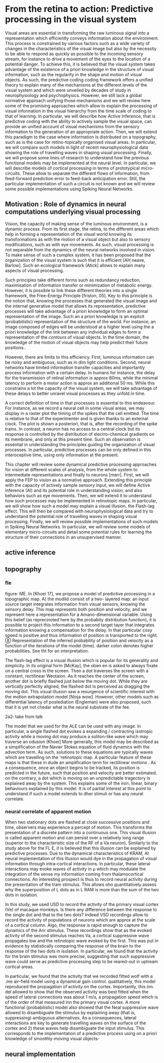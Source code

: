 # From the retina to action: Predictive processing in the visual system

Visual areas are essential in transforming the raw luminous signal into a representation which efficiently conveys information about the environment. This process is constrained by various factors such as a wide variety of changes in the characteristics of the visual image but also by the necessity to be able to respond as quickly as possible to the incoming sensory stream, for instance to drive a movement of the eyes to the location of a potential danger. To achieve this, it is believed that the visual system takes advantage of the existence of a priori knowledge in the structure of visual information, such as the regularity in the shape and motion of visual objects. As such, the predictive coding coding framework offers a unified theory to explain many of the mechanisms at the different levels of the visual system and which were unveiled by decades of study in neurophysiology and psychophysics. However, we still lack a global normative approach unifying those mechanisms and we will review here some of the promising approaches which allow to explain the processing of visual information in the visual hierarchy from the time scale of coding to that of learning. In particular, we will describe how Active Inference, that is predictive coding with the ability to actively sample the visual space, can provide an unified account of visual mechanisms from the sensory information to the generation of an appropriate action. Then, we will extend this paradigm to the case where information is distributed on a topography, such as is the case for retino-topically organised visual areas. In particular, we will compare such models in light of recent neurophysiological data showing the role of travelling waves in shaping visual processing. Finally, we will propose some lines of research to understand how the previous functional models may be implemented at the neural level. In particular, we will describe models of cortical processing in terms of prototypical micro-circuits. These allow to separate the different flows of information, from feed-forward prediction error to feed-back anticipation error. Still, the particular implementation of such a circuit is not known and we will review some possible implementations using Spiking Neural Networks.

## Motivation : Role of dynamics in neural computations underlying visual processing
Vision, the capacity of making sense of the luminous environment, is a dynamic process. From its first stage, the retina, to the different areas which help in forming a representation of the visual world knowing its transformations as with the motion of a visual object but also to sensory modifications, such as with eye movements. As such, visual processing is not separable from the dynamics of the neural networks involved in vision. To make sense of such a complex system, it has been proposed that the organization of the visual system is such that it is efficient [AH neave, Barlow]. Such an ecological framework (Atick] allows to explain many aspects of visual processing.

Such principles take different forms such as redundancy reduction, maximisation of information transfer or minimization of metabolic energy. However, it is possible to link these different theories into a single framework, the Free-Energy Principle [friston, 05]. Key to this principle is the notion that, knowing the processes that generated the visual image and the internal generative model that allows its representation, predictive processes will take advantage of a priori knowledge to form an optimal representation of the image. Such an a priori knowledge is an explicit (probabilistic) representation of the structure of the world. For instance, an image composed of edges will be understood at a higher level using the a priori knowledge of the link between any individual edges to form a representation of the *contours* of visual objects. In the time domain, the knowledge of the motion of visual objects may help predict their future positions..

However, there are limits to this efficiency. First, luminous information can be noisy and ambiguous, such as in dim light conditions. Second, neural networks have limited information transfer capacities and importantly process information with a certain delay. In humans for instance, the delay for the transmission of retinal information is approx 80ms, while the minimal latency to perform a motor action is approx an additional 50 ms. While this constrains a lot the capacity of the visual system, we will take advantage of these delays to better unravel visual processes  as they unfold in time.

A correct definition of time in that processes is essential to this endeavour. For instance, as we record a neural cell in some visual areas, we may display in a raster plot the timing of the spikes that the cell emitted. The time is relative to that of the experimenter and is given thanks to an external clock. The plot is shown a posteriori, that is, after the recording of the spike trains. In contrast, a neuron has no access to a central clock but its response is controlled by the distribution of electro-chemical gradients on its membrane, and only at this present time. Such an observation is essential in understanding the principles guiding the organization of visual processes. In particular, predictive processes can be only defined in this interoceptive time, using only information at the present.

This chapter will review some dynamical predictive processing approaches for vision at different scales of analysis, from the whole system to intermediate representations and finally to neurons [marr].  First, we will apply the FEP to vision as a normative approach. Extending this principle with the capacity of actively sample sensory input, we will define Active Inference (AI) and its potential role in understanding vision, and also behaviors such as eye movements. Then, we will extend it to understand how such processes may be implemented in retinotopic maps. In particular, we will show how such a model may explain a visual illusion, the Flash-lag effect. This will then be compared with neurophysiological data and try to understand the potential role of travelling waves in shaping visual processing. Finally, we will review possible implementations of such models in Spiking Neural Networks. In particular, we will review some models of elementary micro-circuits and detail some potential rules for learning the structure of their connections in an unsupervised manner.


## active inference

## topography
### fle

figure: ME. In [Khoei 17], we
propose a model of predictive
processing in a topographic map.
A) the modild consist of a two-
layered map: an input source target
integrates information from visual sensors,
knowing the sensory delay. This map represents
both position and velocity, and we represent here
a representation for a Amano-dimensional variable.
Using this belief (as reprecinoted here by the
probabity distribution function), it is possible
to project this information to a second target
tayer that integrates information knowing a
compensation for the delay. In that particular
cosy speed is positive and thus information
of position is transported to the right.
⑧ Representation of the inferred probability
of position and velocity as a function of the
iterations of the model (time). darker colon
denotes higher probabilities. See tht for an
interpretation.

The flash-lag effect is a visual
illusion which is popular for its
generality and simplicity. In its original
form [McKay], the oben en is asked to
always fixate on a central cross in the
screen. Then a dot traverses the
screen with a constant, rectilinear
Weotaion. As it reaches the center of
the screen, another dot is briefly
flashed just below the moving dot.
While they are vertically perfectly
aligned, the flashed dot Is perceived
as dragging the moving dot. This
visual illusion saw a resurgence of
scientific interest with the motion
extrapolation model [Ninja wow].
However, other models such as differential
latency of postediation (Engleman) were
also proposed, such that it is yet
not chedar what is the neural substrate of the fee.

2a2: take from talk


The model that we used for the ALE can
be used with any image. In particular, a single
flashed dot evokes a expanding / contracting
isotropic activity while a moving dot may produce
a soliton-like wave which may traverse an odusion (Khoei]
More generally, this model may be described
as a simplification of the Navier Stokes equation of
fluid dynamics with the advection term. As such,
solutions to these equations are typically waves which
are travelling on the 'retinotopic map. A particular
feature of these maps is that these in dude an
amplification term for rectilinear motions . As
a consequence, once an object begins to be tracked,
its position is predicted in the future, such that
position and velocity are better estimated. on the
contrary, a dot which is moving on an unpredictable
tragectory is explained away by the system. This explains
some of the iron. linear, binary behaviours explained
by this model. It is of partial interest at
this point to understand if such a model
extends to dher stimuli or has any
neural correlate.

### neural correlate of apparent motion

When two stationary dots are flashed at close successive
positions and time, observers may experience a
percept of motion. This transforms the presentation
of a discrete pattern into a continuous one. This
visual illusion is called apparent motion and can
persist over a relatively long range (superior to the
characteristic size of the RF of a Va neuron). Similarly
to the study above for the FL E, it is believed
that this illusion can be explained by predictive
processes. Due to the dynamical characteristics of KRAM,
At neural implementation of this illusion would
dye in the propagation of visual information through
intra-cortical interactions. In particular, these
lateral interactions may evoke waves of activity in
µ which may modulate the integration of
the sense my information coming from thalamocortical connections.
An interesting prospect is thus to record neural
activity during the presentation of the tram stimulus.
This allows oho quantitatively assess why the superposition
of L dots as in L RAM is more than the sum of
the two dots in isolation.

In this study, we used USD to record the
activity of the primary visual cortex (Ve) of macaque
monkeys. Is there any difference between the
response to the single dot and that to the two dots?
Indeed VSD recordings allow to record the
activity of populations of neurons which are approx
at the scale of a cortical column. Algo, the response
is rapid enough to capture the dynamics of the
Anr stimulus. These recordings show that as
the evoked activity of the second stimulus reaches
Va, a cortical suppressive wave propagates low and
the retinolopic wave evoked by the first. This was
put in evidence by statistically comparing the
response of the brain to the response of the
two dots in isolation.
In particular, we found that the activity for
the brain stimulus was more precise, suggesting
that such suppressive wave could serve as
predictive processing step to be reared-out in
uptream cortical areas.

In particular, we found that the activity
that we recorded fitted wolf with a .me air-field
model using a dynamical gain control. qualitatively,
this model reproduced the propagation of activity
on the cortex. Importantly, this inn. del allowed
to show that the observed activity was best fitted
when the speed of lateral connections was about
1 m/s, a propagation speed which is of the
order of that measured inn the primary visual
cortex.
A more functional (probabilistic) model also showed
that the Neal suppressive wave allowed to
disambiguate the stimulus by explaining
away (that is, suppressing) ambiguous alternatives.
As a consequences, lateral interactions are key
to generate travelling waves on the surface of the
cortex and 2) these waves help disambiguate
the input stimulus. This corresponds to the implementation
of a predictive process using on a priori knowledge
of smoothly-moving visual objects-
## neural implementation

